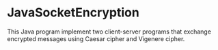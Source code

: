 # JavaSocketEncryption
This Java program implement two client-server programs that exchange encrypted messages using Caesar cipher and Vigenere cipher.

